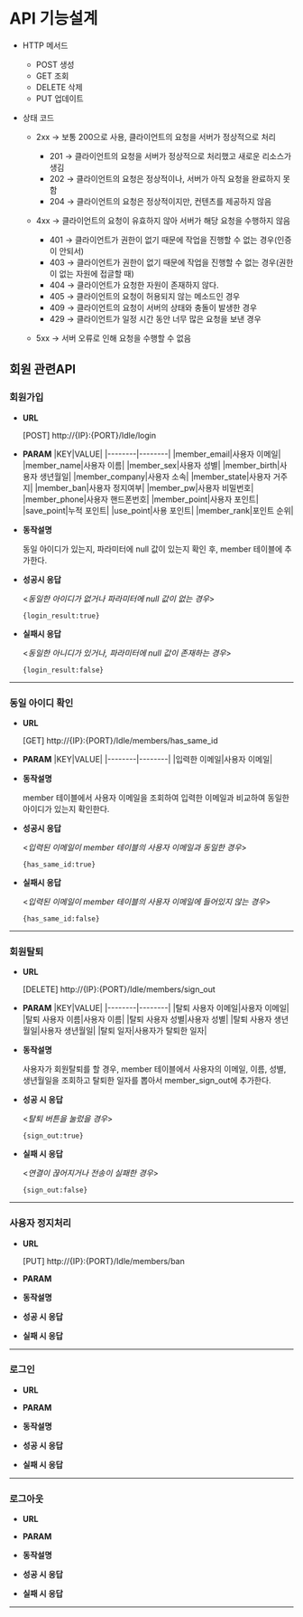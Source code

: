 # API 기능설계

* HTTP 메서드
    * POST 생성
    * GET 조회
    * DELETE 삭제
    * PUT 업데이트

* 상태 코드
    * 2xx → 보통 200으로 사용, 클라이언트의 요청을 서버가 정상적으로 처리
        * 201 → 클라이언트의 요청을 서버가 정상적으로 처리했고 새로운 리소스가 생김
        * 202 → 클라이언트의 요청은 정상적이나, 서버가 아직 요청을 완료하지 못함
        * 204 → 클라이언트의 요청은 정상적이지만, 컨텐츠를 제공하지 않음
    
    * 4xx → 클라이언트의 요청이 유효하지 않아 서버가 해당 요청을 수행하지 않음
        * 401 → 클라이언트가 권한이 없기 때문에 작업을 진행할 수 없는 경우(인증이 안되서)
        * 403 → 클라이언트가 권한이 없기 때문에 작업을 진행할 수 없는 경우(권한이 없는 자원에 접글할 때)
        * 404 → 클라이언트가 요청한 자원이 존재하지 않다.
        * 405 → 클라이언트의 요청이 허용되지 않는 메소드인 경우
        * 409 → 클라이언트의 요청이 서버의 상태와 충돌이 발생한 경우
        * 429 → 클라이언트가 일정 시간 동안 너무 많은 요청을 보낸 경우
    
    * 5xx → 서버 오류로 인해 요청을 수행할 수 없음



## 회원 관련API

### 회원가입

* **URL**

    [POST] http://{IP}:{PORT}/Idle/login

* **PARAM**
    |KEY|VALUE|
    |--------|--------|
    |member_email|사용자 이메일|
    |member_name|사용자 이름|
    |member_sex|사용자 성별|
    |member_birth|사용자 생년월일|
    |member_company|사용자 소속|
    |member_state|사용자 거주지|
    |member_ban|사용자 정지여부|
    |member_pw|사용자 비밀번호|
    |member_phone|사용자 핸드폰번호|
    |member_point|사용자 포인트|
    |save_point|누적 포인트|
    |use_point|사용 포인트|
    |member_rank|포인트 순위|

* **동작설명**

    동일 아이디가 있는지, 파라미터에 null 값이 있는지 확인 후, member 테이블에 추가한다.

* **성공시 응답**

    <_동일한 아이디가 없거나 파라미터에 null 값이 없는 경우_>

    `{login_result:true}`

* **실패시 응답**

    <_동일한 아니디가 있거나, 파라미터에 null 값이 존재하는 경우_>

    `{login_result:false}`

---

### 동일 아이디 확인

* **URL**

    [GET] http://{IP}:{PORT}/Idle/members/has_same_id

* **PARAM**
    |KEY|VALUE|
    |--------|--------|
    |입력한 이메일|사용자 이메일|

* **동작설명**

    member 테이블에서 사용자 이메일을 조회하여 입력한 이메일과 비교하여 동일한 아이디가 있는지 확인한다.

* **성공시 응답**

    <_입력된 이메일이 member 테이블의 사용자 이메일과 동일한 경우_>

    `{has_same_id:true}`

* **실패시 응답**

    <_입력된 이메일이 member 테이블의 사용자 이메일에 들어있지 않는 경우_>

    `{has_same_id:false}`

---

### 회원탈퇴

* **URL**

    [DELETE] http://{IP}:{PORT}/Idle/members/sign_out

* **PARAM**
    |KEY|VALUE|
    |--------|--------|
    |탈퇴 사용자 이메일|사용자 이메일|
    |탈퇴 사용자 이름|사용자 이름|
    |탈퇴 사용자 성별|사용자 성별|
    |탈퇴 사용자 생년월일|사용자 생년월일|
    |탈퇴 일자|사용자가 탈퇴한 일자|

* **동작설명**
    
    사용자가 회원탈퇴를 할 경우, member 테이블에서 사용자의 이메일, 이름, 성별, 생년월일을 조회하고 탈퇴한 일자를 뽑아서 member_sign_out에 추가한다.

* **성공 시 응답**

    <_탈퇴 버튼을 눌렀을 경우_>

    `{sign_out:true}`

* **실패 시 응답**

    <_연결이 끊어지거나 전송이 실패한 경우_>

    `{sign_out:false}`

---

### 사용자 정지처리

* **URL**

    [PUT] http://{IP}:{PORT}/Idle/members/ban

* **PARAM**

* **동작설명**

* **성공 시 응답**

* **실패 시 응답**

---

### 로그인

* **URL**

* **PARAM**

* **동작설명**

* **성공 시 응답**

* **실패 시 응답**

---

### 로그아웃

* **URL**

* **PARAM**

* **동작설명**

* **성공 시 응답**

* **실패 시 응답**

---

### 